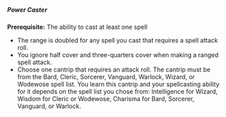 ##### Power Caster

**Prerequisite:**
The ability to cast at least one spell

- The range is doubled for any spell you cast that requires a spell attack roll.
- You ignore half cover and three-quarters cover when making a ranged spell attack.
- Choose one cantrip that requires an attack roll.
  The cantrip must be from the Bard, Cleric, Sorcerer, Vanguard, Warlock, Wizard, or Wodewose spell list.
  You learn this cantrip and your spellcasting ability for it depends on the spell list you chose from: Intelligence for Wizard, Wisdom for Cleric or Wodewose, Charisma for Bard, Sorcerer, Vanguard, or Warlock.
